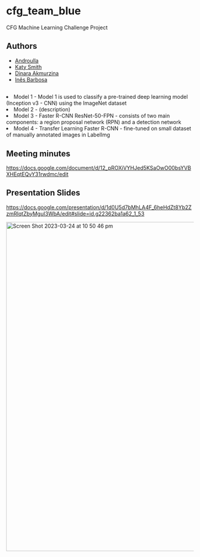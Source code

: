 # cfg_team_blue


CFG Machine Learning Challenge Project


## Authors

- [Androulla](https://github.com/n1ght0wl)
- [Katy Smith](https://github.com/catrionafsmith)
- [Dinara Akmurzina](https://github.com/dakmurzina)
- [Inês Barbosa](https://github.com/MInesBarbosaa)


##

<li>Model 1 - Model 1 is used to classify a pre-trained deep learning model (Inception v3 - CNN) using the ImageNet dataset</li>
<li>Model 2 - (description)</li>
<li>Model 3 - Faster R-CNN ResNet-50-FPN - consists of two main components: a region proposal network (RPN) and a detection network</li>
<li>Model 4 - Transfer Learning Faster R-CNN - fine-tuned on small dataset of manually annotated images in LabelImg</li>



## Meeting minutes


https://docs.google.com/document/d/12_pROXiVYHJed5KSaOwO00bsYVBXHEqtEQvY31rwdmc/edit


## Presentation Slides

https://docs.google.com/presentation/d/1d0U5d7bMhLA4F_6heHdZt8Yb2ZzmRIqtZbyMguI3WbA/edit#slide=id.g22362ba1a62_1_53

<img width="884" alt="Screen Shot 2023-03-24 at 10 50 46 pm" src="https://user-images.githubusercontent.com/113362369/227513896-1b1b78e7-191c-4ad5-b1f1-929c1b6cac8f.png">
